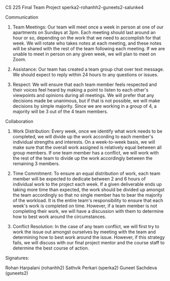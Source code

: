CS 225 Final Team Project
sperka2-rohanhh2-guneets2-salunke4

Communication
1) Team Meetings: Our team will meet once a week in person at one of our apartments on Sundays at 3pm. Each meeting should last around an hour or so, depending on the work that we need to accomplish for that week. We will rotate who takes notes at each meeting, and these notes will be shared with the rest of the team following each meeting. If we are unable to meet in person on any given week, we will plan to meet on Zoom. 

2) Assistance: Our team has created a team group chat over text message. We should expect to reply within 24 hours to any questions or issues. 

3) Respect: We will ensure that each team member feels respected and their voices feel heard by making a point to listen to each other's viewpoints and opinions during all meetings. We will prefer that any decisions made be unanimous, but if that is not possible, we will make decisions by simple majority. Since we are working in a group of 4, a majority will be 3 out of the 4 team members. 

Collaboration
1) Work Distribution: Every week, once we identify what work needs to be completed, we will divide up the work according to each member's individual strengths and interests. On a week-to-week basis, we will make sure that the overall work assigned is relatively equal between all group members. If one team member has a conflict, we will work with the rest of the team to divide up the work accordingly between the remaining 3 members. 

2) Time Commitment: To ensure an equal distribution of work, each team member will be expected to dedicate between 2 and 6 hours of individual work to the project each week. If a given deliverable ends up taking more time than expected, the work should be divided up amongst the team accordingly so that no single member has to bear the majority of the workload. It is the entire team's responsibility to ensure that each week's work is completed on time. However, if a team member is not completing their work, we will have a discussion with them to determine how to best work around the circumstances. 

3) Conflict Resolution: In the case of any team conflict, we will first try to work the issue out amongst ourselves by meeting with the team and determining how to best work around the issue. However, if this strategy fails, we will discuss with our final project mentor and the course staff to determine the best course of action. 

Signatures:

Rohan Harpalani (rohanhh2)
Sathvik Perkari (sperka2)
Guneet Sachdeva (guneets2)